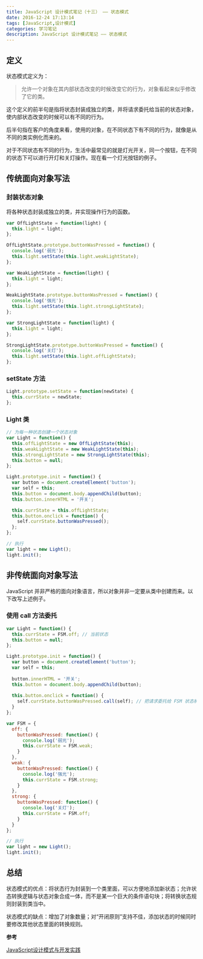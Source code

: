 ```yaml
---
title: JavaScript 设计模式笔记（十三） —— 状态模式
date: 2016-12-24 17:13:14
tags: [JavaScript,设计模式]
categories: 学习笔记
description: JavaScript 设计模式笔记 —— 状态模式
---
```


## 定义

状态模式定义为：

> 允许一个对象在其内部状态改变的时候改变它的行为，对象看起来似乎修改了它的类。

这个定义的前半句是指将状态封装成独立的类，并将请求委托给当前的状态对象，使内部状态改变的时候可以有不同的行为。

后半句指在客户的角度来看，使用的对象，在不同状态下有不同的行为，就像是从不同的类实例化而来的。

对于不同状态有不同的行为，生活中最常见的就是灯光开关，同一个按钮，在不同的状态下可以进行开灯和关灯操作。现在看一个灯光按钮的例子。

## 传统面向对象写法

### 封装状态对象

将各种状态封装成独立的类，并实现操作行为的函数。

```javascript
var OffLightState = function(light) {
  this.light = light;
};

OffLightState.prototype.buttonWasPressed = function() {
  console.log('弱光');
  this.light.setState(this.light.weakLightState);
};

var WeakLightState = function(light) {
  this.light = light;
};

WeakLightState.prototype.buttonWasPressed = function() {
  console.log('强光');
  this.light.setState(this.light.strongLightState);
};

var StrongLightState = function(light) {
  this.light = light;
};

StrongLightState.prototype.buttonWasPressed = function() {
  console.log('关灯');
  this.light.setState(this.light.offLightState);
};
```

### setState 方法

```javascript
Light.prototype.setState = function(newState) {
  this.currState = newState;
};
```

### Light 类

```javascript
// 为每一种状态创建一个状态对象
var Light = function() {
  this.offLightState = new OffLightState(this);
  this.weakLightState = new WeakLightState(this);
  this.strongLightState = new StrongLightState(this);
  this.button = null;
};

Light.prototype.init = function() {
  var button = document.createElement('button');
  var self = this;
  this.button = document.body.appendChild(button);
  this.button.innerHTML = '开关';

  this.currState = this.offLightState;
  this.button.onclick = function() {
    self.currState.buttonWasPressed();
  };
};

// 执行
var light = new Light();
light.init();
```

## 非传统面向对象写法

JavaScript 并非严格的面向对象语言，所以对象并非一定要从类中创建而来。以下改写上述例子。

### 使用 call 方法委托

```javascript
var Light = function() {
  this.currState = FSM.off; // 当前状态
  this.button = null;
};

Light.prototype.init = function() {
  var button = document.createElement('button');
  var self = this;
  
  button.innerHTML = '开关';
  this.button = document.body.appendChild(button);
  
  this.button.onclick = function() {
    self.currState.buttonWasPressed.call(self); // 把请求委托给 FSM 状态机
  }
};

var FSM = {
  off: {
    buttonWasPressed: function() {
      console.log('弱光');
      this.currState = FSM.weak;
    }
  },
  weak: {
    buttonWasPressed: function() {
      console.log('强光');
      this.currState = FSM.strong;
    }
  },
  strong: {
    buttonWasPressed: function() {
      console.log('关灯');
      this.currState = FSM.off;
    }
  }
};

// 执行
var light = new Light();
light.init();
```

## 总结

状态模式的优点：将状态行为封装到一个类里面，可以方便地添加新状态；允许状态转换逻辑与状态对象合成一体，而不是某一个巨大的条件语句块；将转换状态规则封装到类当中。

状态模式的缺点：增加了对象数量；对“开闭原则”支持不佳，添加状态的时候同时要修改其他状态里面的转换规则。

**参考**

[JavaScript设计模式与开发实践](https://book.douban.com/subject/26382780/)